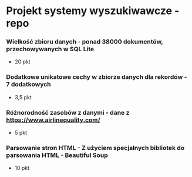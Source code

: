 # Projekt systemy wyszukiwawcze - repo

### Wielkość zbioru danych - ponad 38000 dokumentów, przechowywanych w SQL Lite

- 20 pkt

### Dodatkowe unikatowe cechy w zbiorze danych dla rekordów - 7 dodatkowych

- 3,5 pkt

### Różnorodność zasobów z danymi - dane z https://www.airlinequality.com/

- 5 pkt

### Parsowanie stron HTML - Z użyciem specjalnych bibliotek do parsowania HTML - Beautiful Soup

- 10 pkt

